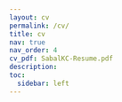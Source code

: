 ```yaml
---
layout: cv
permalink: /cv/
title: cv
nav: true
nav_order: 4
cv_pdf: SabalKC-Resume.pdf
description:
toc:
  sidebar: left
---
```

